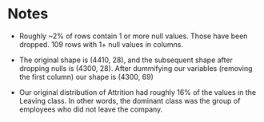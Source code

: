 # Notes

- Roughly ~2% of rows contain 1 or more null values. Those have been dropped. 109 rows with 1+ null values in columns.

- The original shape is (4410, 28), and the subsequent shape after dropping nulls is (4300, 28). After dummifying our variables (removing the first column) our shape is (4300, 69)

- Our original distribution of Attrition had roughly 16% of the values in the Leaving class. In other words, the dominant class was the group of employees who did not leave the company.
